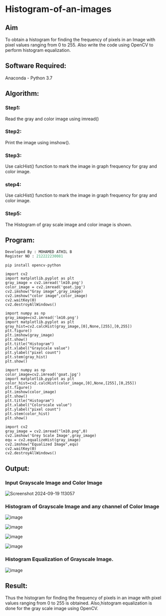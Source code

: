 # Histogram-of-an-images
## Aim
To obtain a histogram for finding the frequency of pixels in an Image with pixel values ranging from 0 to 255. Also write the code using OpenCV to perform histogram equalization.

## Software Required:
Anaconda - Python 3.7

## Algorithm:
### Step1:
Read the gray and color image using imread()

### Step2:
Print the image using imshow().



### Step3:
Use calcHist() function to mark the image in graph frequency for gray and color image.

### step4:
Use calcHist() function to mark the image in graph frequency for gray and color image.

### Step5:
The Histogram of gray scale image and color image is shown.


## Program:
```py
Developed By : MOHAMED ATHIL B
Register NO : 212222230081
```


```PY
pip install opencv-python

import cv2
import matplotlib.pyplot as plt
gray_image = cv2.imread('lm10.png')
color_image = cv2.imread('goat.jpg')
cv2.imshow("Gray image",gray_image)
cv2.imshow("color image",color_image)
cv2.waitKey(0)
cv2.destroyAllWindows()

import numpy as np
gray_image=cv2.imread('lm10.png')
import matplotlib.pyplot as plt 
gray_hist=cv2.calcHist(gray_image,[0],None,[255],[0,255])
plt.figure()
plt.imshow(gray_image)
plt.show()
plt.title("Histogram")
plt.xlabel("Grayscale value")
plt.ylabel("pixel count")
plt.stem(gray_hist)
plt.show()

import numpy as np
color_image=cv2.imread('goat.jpg')
import matplotlib.pyplot as plt 
color_hist=cv2.calcHist(color_image,[0],None,[255],[0,255])
plt.figure()
plt.imshow(color_image)
plt.show()
plt.title("Histogram")
plt.xlabel("Colorscale value")
plt.ylabel("pixel count")
plt.stem(color_hist)
plt.show()

import cv2
gray_image = cv2.imread("lm10.png",0)
cv2.imshow('Grey Scale Image',gray_image)
equ = cv2.equalizeHist(gray_image)
cv2.imshow("Equalized Image",equ)
cv2.waitKey(0)
cv2.destroyAllWindows()

```
## Output:
### Input Grayscale Image and Color Image

![Screenshot 2024-09-19 113057](https://github.com/user-attachments/assets/13a077c9-868c-41c5-9c5d-ba4151c2a52f)


### Histogram of Grayscale Image and any channel of Color Image

![image](https://github.com/user-attachments/assets/abad8c2c-9128-4286-877d-a9454528a8b8)

![image](https://github.com/user-attachments/assets/af98b0d9-a1d7-4d65-a247-30b25f19bfdf)

![image](https://github.com/user-attachments/assets/f1a38d39-3a36-40f5-948d-9ce4ccb55fdb)

![image](https://github.com/user-attachments/assets/a5f39ece-3d35-46a9-a176-e5c44bc89008)



### Histogram Equalization of Grayscale Image.

![image](https://github.com/user-attachments/assets/45f7cca3-efc7-4ce2-a299-6c076ad829b2)



## Result: 
Thus the histogram for finding the frequency of pixels in an image with pixel values ranging from 0 to 255 is obtained. Also,histogram equalization is done for the gray scale image using OpenCV.
